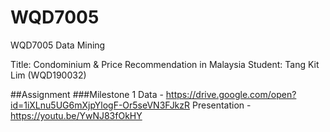 # WQD7005
WQD7005 Data Mining

Title: Condominium & Price Recommendation in Malaysia
Student: Tang Kit Lim (WQD190032)

##Assignment
###Milestone 1 
Data - https://drive.google.com/open?id=1iXLnu5UG6mXjpYlogF-Or5seVN3FJkzR
Presentation - https://youtu.be/YwNJ83fOkHY
